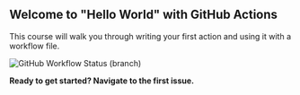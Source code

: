 ## Welcome to "Hello World" with GitHub Actions

This course will walk you through writing your first action and using it with a workflow file.

![GitHub Workflow Status (branch)](https://img.shields.io/github/workflow/status/andrewguest/hello-github-actions/Python%20workflow/master?style=for-the-badge)

**Ready to get started? Navigate to the first issue.**